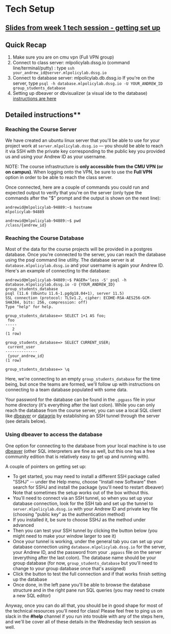 # Tech Setup

## [Slides from week 1 tech session - getting set up](https://docs.google.com/presentation/d/1000fsCMmJ6duWJDdGrOwQpuoR1DQnfIfg3aodAzbVtE/edit#slide=id.g27781b3f361_0_13)


## Quick Recap
1. Make sure you are on cmu vpn (Full VPN group)
2. Connect to class server: mlpolicylab.dssg.io (command line/terminal/putty) : type `ssh your_andrew_id@server.mlpolicylab.dssg.io`
3. Connect to database server: mlpolicylab.db.dssg.io If you're on the server, type `psql -h database.mlpolicylab.dssg.io -U YOUR_ANDREW_ID group_students_database`
4. Setting up dbeaver or dbvisualizer (a visual ide to the database) [instructions are here](dbeaver_instructions.pdf)

## Detailed instructions** 

### Reaching the Course Server
We have created an ubuntu linux server that you'll be able to use for your project work at `server.mlpolicylab.dssg.io` –– you should be able to reach it via SSH with the private key corresponding to the public key you provided us and using your Andrew ID as your username.

NOTE: The course infrastructure is **only accessible from the CMU VPN (or on campus)**. When logging onto the VPN, be sure to use the **Full VPN** option in order to be able to reach the class server.

Once connected, here are a couple of commands you could run and expected output to verify that you're on the server (only type the commands after the "$" prompt and the output is shown on the next line):
```
andrewid@mlpolicylab-94889:~$ hostname
mlpolicylab-94889

andrewid@mlpolicylab-94889:~$ pwd
/class/{andrew_id}
```

### Reaching the Course Database
Most of the data for the course projects will be provided in a postgres database. Once you're connected to the server, you can reach the database using the psql command line utility. The database server is at `database.mlpolicylab.dssg.io` and your username is again your Andrew ID. Here's an example of connecting to the database:
```
andrewid@mlpolicylab-94889:~$ PAGER='less -S' psql -h database.mlpolicylab.dssg.io -U {YOUR_ANDREW_ID} group_students_database 
psql (11.6 (Ubuntu 11.6-1.pgdg18.04+1), server 11.5)
SSL connection (protocol: TLSv1.2, cipher: ECDHE-RSA-AES256-GCM-SHA384, bits: 256, compression: off)
Type "help" for help.

group_students_database=> SELECT 1+1 AS foo;
 foo
-----
   2
(1 row)

group_students_database=> SELECT CURRENT_USER;
 current_user
--------------
 {your_andrew_id}
(1 row)

group_students_database=> \q
```
Here, we're connecting to an empty `group_students_database` for the time being, but once the teams are formed, we'll follow up with instructions on connecting to a team database populated with some data.

Your password for the database can be found in the `.pgpass` file in your home directory (it's everything after the last colon). While you can only reach the database from the course server, you can use a local SQL client like [dbeaver](https://dbeaver.io/) or [datagrip](https://www.jetbrains.com/datagrip/) by establishing an SSH tunnel through the server (see details below).

### Using dbeaver to access the database
One option for connecting to the database from your local machine is to use [dbeaver](https://dbeaver.io/) (other SQL interpreters are fine as well, but this one has a free community edition that is relatively easy to get up and running with).

A couple of pointers on getting set up:

- To get started, you may need to install a different SSH package called "SSHJ" -- under the Help menu, choose "Install new Software" then search for SSHJ and install the package (you'll need to restart dbeaver) Note that sometimes the setup works out of the box without this.
- You'll need to connect via an SSH tunnel, so when you set up your database connection, look for the SSH tab and set up the tunnel to `server.mlpolicylab.dssg.io` with your Andrew ID and private key file (choosing "public key" as the authentication method)
- If you installed it, be sure to choose SSHJ as the method under advanced
- Then you can test your SSH tunnel by clicking the button below (you might need to make your window larger to see it)
- Once your tunnel is working, under the general tab you can set up your database connection using `database.mlpolicylab.dssg.io` for the server, your Andrew ID, and the password from your `.pgpass` file on the server (everything after the last colon). The database name should be your group database (for now, `group_students_database` but you'll need to change to your group database once that's assigned)
- Click the button to test the full connection and if that works finish setting up the database
- Once done, in the left pane you'll be able to browse the database structure and in the right pane run SQL queries (you may need to create a new SQL editor)


Anyway, once you can do all that, you should be in good shape for most of the technical resources you'll need for class! Please feel free to ping us on slack in the **#help** channel if you run into trouble with any of the steps here, and we'll be cover all of these details in the Wednesday tech session as well.



